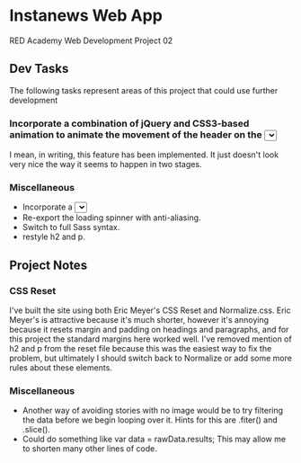 # Instanews Web App

RED Academy Web Development Project 02

## Dev Tasks

The following tasks represent areas of this project that could use further development

### Incorporate a combination of jQuery and CSS3-based animation to animate the movement of the header on the <select> change

I mean, in writing, this feature has been implemented. It just doesn't look very nice the way it seems to happen in two stages.

### Miscellaneous

- Incorporate a <select> field with custom styles applied (you will need a jQuery plugin for this such as Selectric).
- Re-export the loading spinner with anti-aliasing.
- Switch to full Sass syntax.
- restyle h2 and p.

## Project Notes

### CSS Reset

I've built the site using both Eric Meyer's CSS Reset and Normalize.css. Eric Meyer's is attractive because it's much shorter, however it's annoying because it resets margin and padding on headings and paragraphs, and for this project the standard margins here worked well. I've removed mention of h2 and p from the reset file because this was the easiest way to fix the problem, but ultimately I should switch back to Normalize or add some more rules about these elements.

### Miscellaneous

- Another way of avoiding stories with no image would be to try filtering the data before we begin looping over it. Hints for this are .fiter() and .slice().
- Could do something like var data = rawData.results; This may allow me to shorten many other lines of code.

